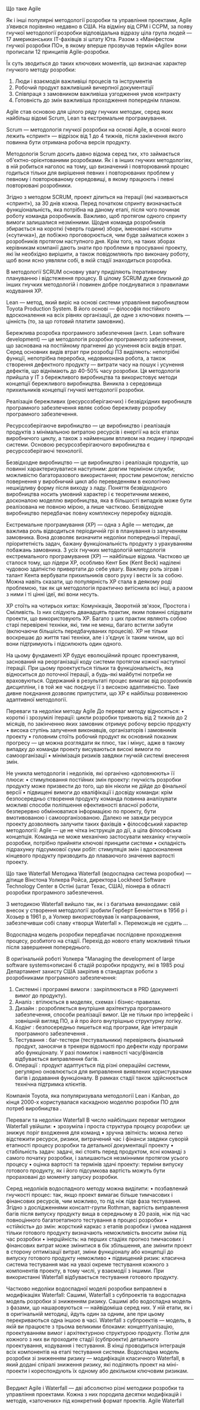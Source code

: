 Що таке Agile

Як і інші популярні методології розробки та управління проектами, Agile з’явився порівняно недавно в США. На відміну від CPM і CCPM, за появу гнучкої методології розробки відповідальна відразу ціла група людей — 17 американських IT-фахівців зі штату Юта. Разом з «Маніфестом гнучкої розробки ПО», в якому вперше прозвучав термін «Agile» вони прописали 12 принципів Agile-розробки.

Їх суть зводиться до таких ключових моментів, що визначає характер гнучкого методу розробки:
1.	Люди і взаємодія важливіші процесів та інструментів
2.	Робочий продукт важливіший вичерпної документації
3.	Співпраця з замовником важливіша узгодження умов контракту
4.	Готовність до змін важливіша проходження попереднім планом.

Agile став основою для цілого ряду гнучких методик, серед яких найбільш відомі Scrum, Lean та екстремальне програмування.

Scrum — методологія гнучкої розробки на основі Agile, в основі якого лежить «спринт» — відрізок від 1 до 4 тижнів, після закінчення якого повинна бути отримана робоча версія продукту.

Методологія Scrum досить давно відома серед тих, хто займається об'єктно-орієнтованими розробками. Як і в інших гнучких методологіях, в ній робиться наголос на тому, що визначений і повторюваний процес годиться тільки для вирішення певних і повторюваних проблем у певному і повторюваному середовищі, в якому працюють і певні повторювані розробники.

Згідно з методом SCRUM, проект ділиться на ітерації (які називаються «спринт»), за 30 днів кожна. Перед початком спринту визначається функціональність, яка потрібна на даному етапі, після чого починає роботу команда розробників. Важливо, щоб протягом одного спринту вимоги залишалися незмінними. Щодня команда розробників збирається на короткі (чверть години) збори, іменовані «scrum» («сутичка»), де побіжно проговорюється, чим буде займатися кожен з розробників протягом наступного дня. Крім того, на таких зборах керівникам компанії дають знати про проблеми в просуванні проекту, які їм необхідно вирішити, а також повідомляють про виконану роботу, щоб вони ясно уявляли собі, в якій стадії знаходиться розробка.

В методології SCRUM основну увагу приділяють ітеративному плануванню і відстеження процесу. В цілому SCRUM дуже близький до інших гнучких методологій і повинен добре поєднуватися з правилами кодування ХР.

Lean — метод, який виріс на основі системи управління виробництвом Toyota Production System. В його основі — філософія постійного вдосконалення на всіх рівнях організації, де одне з ключових понять — цінність (то, за що готовий платити замовник).

Бережлива розробка програмного забезпечення (англ. Lean software development) — це методологія розробки програмного забезпечення, що заснована на постійному прагненні до усунення всіх видів втрат. Серед основних видів втрат при розробці ПЗ виділяють: непотрібні функції, непотрібна переробка, недовиконана робота, а також створення дефектного продукту — витрати часу на пошук і усунення дефектів, що віднімають до 40-50% часу розробки. Ця методологія прийшла у ІТ з бережливого виробництва та використовує методи концепції бережливого виробництва. Виникла з середовища прихильників концепції гнучкої методології розробки.

Реалізація бережливих (ресурсозберігаючих) і безвідхідних виробництв програмного забезпечення являє собою бережливу розробку програмного забезпечення.

Ресурсозберігаюче виробництво — це виробництво і реалізація продуктів з мінімальною витратою ресурсів і енергії на всіх етапах виробничого циклу, а також з найменшим впливом на людину і природні системи. Основою ресурсозберігаючого виробництва є ресурсозберігаючі технології.

Безвідходне виробництво — це виробництво і реалізація продуктів, що повинні характеризуватися наступним: довгим терміном служби; можливістю багаторазового використання; простим ремонтом; легкістю повернення у виробничий цикл або переведенням в екологічно нешкідливу форму після виходу з ладу. Поняття безвідходного виробництва носить умовний характер і є теоретичним межею, досконалою моделлю виробництва, яка в більшості випадків може бути реалізована не повною мірою, а лише частково. Безвідходне виробництво передбачає повну комплексну переробку відходів.

Екстремальне програмування (XP) — одна з Agile — методик, де важлива роль відводиться періодичній грі в планування із залученням замовника. Вона дозволяє визначити недоліки попередньої ітерації, пріоритетність задач, бажану функціональність продукту з урахуванням побажань замовника.
З усіх гнучких методологій методологія екстремального програмування (XP) — найбільше відома. Частково це сталося тому, що лідери ХР, особливо Кент Бек (Kent Beck) наділені чудовою здатністю привертати до себе увагу. Важливу роль зіграв і талант Кента вербувати прихильників свого руху і вести їх за собою. Можна навіть сказати, що популярність ХР стала в деякому роді проблемою, так як ця методологія практично витіснила всі інші, а разом з ними і ті цінні ідеї, які вони несуть.

XP стоїть на чотирьох китах: Комунікація, Зворотній зв'язок, Простота і Сміливість. Із них слідують дванадцять практик, яким повинні слідувати проекти, що використовують ХР. Багато з цих практик являють собою старі перевірені техніки, які, тим не менш, багато встигли забути (включаючи більшість передбачуваних процесів). ХР не тільки воскрешає до життя такі техніки, але і з'єднує їх таким чином, що всі вони підтримують і підсилюють один одного.

На цьому фундаменті ХР будує еволюційний процес проектування, заснований на реорганізації коду системи протягом кожної наступної ітерації. При цьому проектується тільки та функціональність, яка відноситься до поточної ітерації, а будь-які майбутні потреби не враховуються. Одержаний в результаті процес вимагає від розробників дисципліни, і в той же час поєднує її з високою адаптивністю. Таке дивне поєднання дозволяє припустити, що ХР є найбільш розвиненою адаптивної методології.

Переваги та недоліки методу Agile
До переваг методу відносяться:
•	короткі і зрозумілі ітерації: цикли розробки тривають від 2 тижнів до 2 місяців, по закінченню яких замовник отримує робочу версію продукту
•	висока ступінь залучення виконавців, організаторів і замовників проекту
•	головним стоїть робочий продукт як основний показник прогресу — це можна розглядати як плюс, так і мінус, адже в такому випадку до команди проекту висуваються високі вимоги по самоорганізації
•	мінімізація ризиків завдяки гнучкій системі внесення змін.

Не уникла методологія і недоліків, які органічно «доповнюють» її плюси:
•	стимулювання постійних змін проекту: гнучкість розробки продукту може призвести до того, що він ніколи не дійде до фінальної версії
•	підвищені вимоги до кваліфікації і досвіду команди: крім безпосередньо створення продукту команда повинна аналізувати можливі способи поліпшення ефективності власної роботи, безперервно обмінюватися інформацією по проекту, бути вмотивованою і самоорганізованою. Далеко не завжди ресурси проекту дозволяють залучити таких фахівців
•	філософський характер методології: Agile — це не чітка інструкція до дії, а ціла філософська концепція. Команда не може механічно застосувати механіку «гнучкої» розробки, потрібно прийняти ключові принципи системи
•	складність підрахунку підсумкової суми робіт: стимуляція змін і вдосконалення кінцевого продукту призводить до плаваючого значення вартості проекту.


Що таке Waterfall
Методика Waterfall (водоспадна система розробки) — дітище Вінстона Уолкера Ройса, директора Lockheed Software Technology Center в Остіні (штат Техас, США), піонера в області розробки програмного забезпечення.

З методикою Waterfall вийшло так, як і з багатьма винаходами: свій внесок у створення методології зробили Герберт Беннінгтон в 1956 р і Хозьер в 1961 р, а Уолкер використовував їх напрацювання, забезпечивши собі славу «творця Waterfall ». Переможців не судять ...

Водоспадна модель розробки передбачає послідовне проходження процесу, розбитого на стадії. Перехід до нового етапу можливий тільки після завершення попереднього.
 
В оригінальній роботі Уолкера "Managing the development of large software systems«описані 6 стадій розробки продукту, які в 1985 році Департамент захисту США закріпив в стандартах роботи з розробниками програмного забезпечення:
1.	Системні і програмні вимоги : закріплюються в PRD (документі вимог до продукту).
2.	Аналіз : втілюється в моделях, схемах і бізнес-правилах.
3.	Дизайн : розробляється внутрішня архітектура програмного забезпечення, способи реалізації вимог. Це не тільки про інтерфейс і зовнішній вигляд ПО, а й про його внутрішнью структурну логіку.
4.	Кодінг : безпосередньо пишеться код програми, йде інтеграція програмного забезпечення .
5.	Тестування : баг-тестери (тестувальники) перевіряють фінальний продукт, заносячи в трекери відомості про дефекти коду програми або функціоналу. У разі помилок і наявності часу/фінансів відбувається виправлення багів.
6.	Операції : продукт адаптується під різні операційні системи, регулярно оновлюється для виправлення виявлених користувачами багів і додавання функціоналу. В рамках стадії також здійснюється технічна підтримка клієнтів.

Компанія Toyota, яка популяризувала методології Lean і Kanban, до кінця 2000-х користувалася каскадною моделлю розробки ПО для потреб виробництва .

Переваги та недоліки Waterfall
В число найбільших переваг методики Waterfall увійшли:
•	зрозуміла і проста структура процесу розробки: це знижує поріг входження для команд
•	зручна звітність: можна легко відстежити ресурси, ризики, витрачений час і фінанси завдяки суворій етапності процесу розробки та детальної документації проекту
•	стабільність задач: задачі, які стоять перед продуктом, ясні команді з самого початку розробки, і залишаються незмінними протягом усього процесу
•	оцінка вартості та термінів здачі проекту: терміни випуску готового продукту, як і його підсумкова вартість можуть бути прораховані до моменту запуску розробки.

Серед недоліків водоспадного методу можна виділити:
•	позбавлений гнучкості процес: так, якщо проект вимагає більше тимчасових і фінансових ресурсів, чим можливо, то під ніж піде фаза тестування. Згідно з дослідженнями консалт-групи Rothman, вартість виправлення багів після випуску продукту вища в середньому в 20 разів, ніж під час повноцінного багатоетапного тестування в процесі розробки
•	«стійкість» до змін: жорсткий каркас з етапів розробки і умова надання тільки готового продукту визначають неможливість вносити зміни під час розробки
•	інерційність: на перших стадіях прогноз тимчасових і фінансових витрат може змінитися в бік збільшення, але змінити проект в сторону оптимізації витрат, зміни функціоналу або концепції до випуску готового продукту неможливо
•	підвищений ризик: класична система тестування має на увазі окреме тестування кожного з компонентів проекту, в тому числі, у взаємодії з іншими. При використанні Waterfall відбувається тестування готового продукту.

Частково недоліки водоспадної моделі розробки виправлені в модифікаціях Waterfall: Сашимі, Waterfall з субпроектів та водоспадна модель розробки зі зниженням ризику.
Сашимі або водоспадна модель з фазами, що нашаровуються — найвідоміша серед них. У ній етапи, як і в оригінальній методиці, йдуть один за одним, але при цьому перекриваються одна іншою в часі.
Waterfall з субпроектів — модель, в якій ви працюєте з трьома великими блоками: концептуалізацію, проектуванням вимог і архітектурною структурою продукту. Потім для кожного з них ви проходите стадії (субпроекти) детального проектування, кодування і тестування. В кінці проводиться інтеграція всіх компонентів на етапі тестування системи.
Водоспадна модель розробки зі зниженням ризику — модифікація класичного Waterfall, в який додані спіралі зниження ризику, які поділяють проект на міні-проекти і кореспондують їх одному або декільком ключовим ризикам.
________________________________________
Вердикт
Agile і Waterfall — дві абсолютно різні методики розробки та управління проектами. Кожна з них породила десятки модифікацій і методів, «заточених» під конкретний формат проектів.
	Agile	Waterfall
